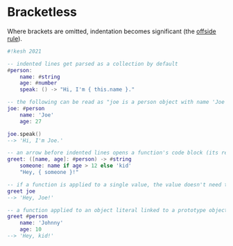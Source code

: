# Bracketless

Where brackets are omitted, indentation becomes significant (the [offside rule](https://en.m.wikipedia.org/wiki/Off-side_rule)).

```lua
#!kesh 2021

-- indented lines get parsed as a collection by default
#person:
    name: #string
    age: #number
    speak: () -> "Hi, I'm { this.name }."

-- the following can be read as "joe is a person object with name 'Joe' and age 27"
joe: #person
    name: 'Joe'
    age: 27

joe.speak()
--> 'Hi, I'm Joe.'

-- an arrow before indented lines opens a function's code block (its return type may also be specified)
greet: ([name, age]: #person) -> #string
    someone: name if age > 12 else 'kid'
    "Hey, { someone }!"

-- if a function is applied to a single value, the value doesn't need to be wrapped in a tuple
greet joe
--> 'Hey, Joe!'

-- a function applied to an object literal linked to a prototype object would look like this
greet #person
    name: 'Johnny'
    age: 10
--> 'Hey, kid!'
```
